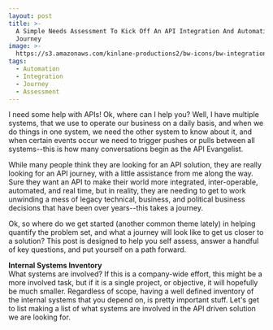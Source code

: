 ```yaml
---
layout: post
title: >-
  A Simple Needs Assessment To Kick Off An API Integration And Automation
  Journey
image: >-
  https://s3.amazonaws.com/kinlane-productions2/bw-icons/bw-integration-automation.png
tags:
  - Automation
  - Integration
  - Journey
  - Assessment
---
```

I need some help with APIs! Ok, where can I help you? Well, I have multiple systems, that we use to operate our business on a daily basis, and when we do things in one system, we need the other system to know about it, and when certain events occur we need to trigger pushes or pulls between all systems--this is how many conversations begin as the API Evangelist.

While many people think they are looking for an API solution, they are really looking for an API journey, with a little assistance from me along the way. Sure they want an API to make their world more integrated, inter-operable, automated, and real time, but in reality, they are needing to get to work unwinding a mess of legacy technical, business, and political business decisions that have been over years--this takes a journey.

Ok, so where do we get started (another common theme lately) in helping quantify the problem set, and what a journey will look like to get us closer to a solution? This post is designed to help you self assess, answer a handful of key questions, and put yourself on a path forward.

**Internal Systems Inventory**  
What systems are involved? If this is a company-wide effort, this might be a more involved task, but if it is a single project, or objective, it will hopefully be much smaller. Regardless of scope, having a well defined inventory of the internal systems that you depend on, is pretty important stuff. Let's get to list making a list of what systems are involved in the API driven solution we are looking for.